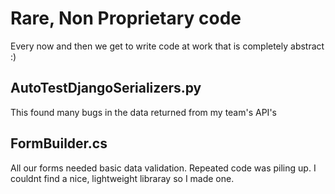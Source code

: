 # Rare, Non Proprietary code
Every now and then we get to write code at work that is completely abstract :) 

## AutoTestDjangoSerializers.py
This found many bugs in the data returned from my team's API's

## FormBuilder.cs
All our forms needed basic data validation. Repeated code was piling up. I couldnt find a nice, lightweight libraray so I made one. 
